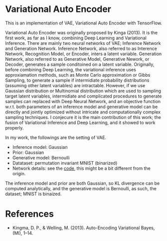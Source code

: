 # Variational Auto Encoder

This is an implementation of VAE, Variational Auto Encoder with TensorFlow.

Variational Auto Encoder was originally proposed by Kinga (2013). It is the first work, as far as I know, combining Deep Learning and Variational Inference. There are mainly two neural networks of VAE; Inference Network and Generation Network. Inference Network, also referred to as Interence Network, Recognition Model, or Encoder, inters a latent variable. Generation Network, also referred to as Generative Model, Generative Nework, or Decoder, generates a sample conditoined on a latent variable. Originally, before combining Deep Learning, the variational inference uses approxiamation methods, such as Monte Carlo approximation or Gibbs Sampling, to generate a sample if intermidiate probability distributions (assuming other latent variables) are intractable. However, if we use Gaussian distribution or Multinomial distribution which are used to sampling target latent variables, intermidiate and complicated procedures to generate samples can replaced with Deep Neural Network, and an objective function w.r.t. both parameters of an inference model and generative model can be directly and jointly optimized without intricate and computationally complex sampling techniques. I conjecure it is the main contribution of this work; the fusion of Variational Inference and Deep Learning, and it showed to work properly.

In my work, the followings are the setting of VAE.

- Inference model: Gaussian
- Prior: Gaussian
- Generative model: Bernoulli
- Datataset: permutation invariant MNIST (binarized)
- Network details: see the [code](), this might be a bit different from the origin.

The inference model and  prior are both Gaussian, so KL divergence can be computed analytically, and the generative model is Bernoulli, as such, the dataset; MNIST is binaized.


# References
- Kingma, D. P., & Welling, M. (2013). Auto-Encoding Variational Bayes, (Ml), 1–14.
